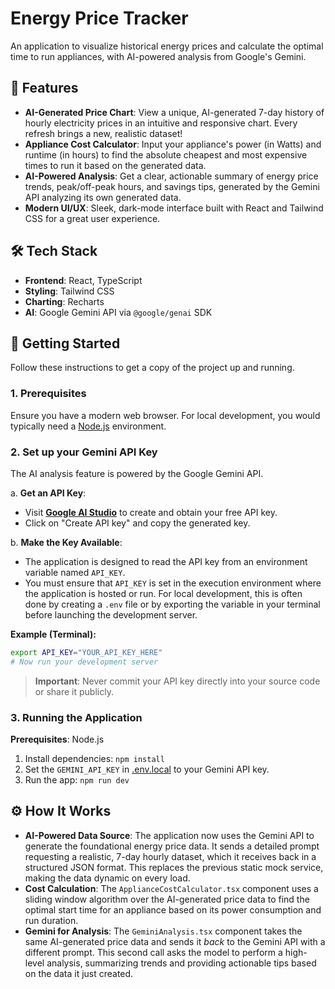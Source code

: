
# Energy Price Tracker

An application to visualize historical energy prices and calculate the optimal time to run appliances, with AI-powered analysis from Google's Gemini.

## 🌟 Features

- **AI-Generated Price Chart**: View a unique, AI-generated 7-day history of hourly electricity prices in an intuitive and responsive chart. Every refresh brings a new, realistic dataset!
- **Appliance Cost Calculator**: Input your appliance's power (in Watts) and runtime (in hours) to find the absolute cheapest and most expensive times to run it based on the generated data.
- **AI-Powered Analysis**: Get a clear, actionable summary of energy price trends, peak/off-peak hours, and savings tips, generated by the Gemini API analyzing its own generated data.
- **Modern UI/UX**: Sleek, dark-mode interface built with React and Tailwind CSS for a great user experience.

## 🛠️ Tech Stack

- **Frontend**: React, TypeScript
- **Styling**: Tailwind CSS
- **Charting**: Recharts
- **AI**: Google Gemini API via `@google/genai` SDK

## 🚀 Getting Started

Follow these instructions to get a copy of the project up and running.

### 1. Prerequisites

Ensure you have a modern web browser. For local development, you would typically need a [Node.js](https://nodejs.org/en/) environment.

### 2. Set up your Gemini API Key

The AI analysis feature is powered by the Google Gemini API.

a. **Get an API Key**:
   - Visit **[Google AI Studio](https://aistudio.google.com/app/apikey)** to create and obtain your free API key.
   - Click on "Create API key" and copy the generated key.

b. **Make the Key Available**:
   - The application is designed to read the API key from an environment variable named `API_KEY`.
   - You must ensure that `API_KEY` is set in the execution environment where the application is hosted or run. For local development, this is often done by creating a `.env` file or by exporting the variable in your terminal before launching the development server.

   **Example (Terminal):**
   ```bash
   export API_KEY="YOUR_API_KEY_HERE"
   # Now run your development server
   ```

   > **Important**: Never commit your API key directly into your source code or share it publicly.

### 3. Running the Application

**Prerequisites**: Node.js
1. Install dependencies:
   `npm install`
2. Set the `GEMINI_API_KEY` in [.env.local](.env.local) to your Gemini API key.
3. Run the app:
   `npm run dev`

## ⚙️ How It Works

- **AI-Powered Data Source**: The application now uses the Gemini API to generate the foundational energy price data. It sends a detailed prompt requesting a realistic, 7-day hourly dataset, which it receives back in a structured JSON format. This replaces the previous static mock service, making the data dynamic on every load.
- **Cost Calculation**: The `ApplianceCostCalculator.tsx` component uses a sliding window algorithm over the AI-generated price data to find the optimal start time for an appliance based on its power consumption and run duration.
- **Gemini for Analysis**: The `GeminiAnalysis.tsx` component takes the same AI-generated price data and sends it *back* to the Gemini API with a different prompt. This second call asks the model to perform a high-level analysis, summarizing trends and providing actionable tips based on the data it just created.
